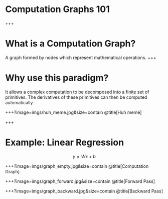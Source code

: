 # Computation Graphs 101
+++
# What is a Computation Graph?
A graph formed by nodes which represent mathematical operations.
+++
# Why use this paradigm?
It allows a complex computation to be decomposed into a finite set of
primitives. The derivatives of these primitives can then be computed
automatically.

+++?image=imgs/huh_meme.jpg&size=contain
@title[Huh meme]

+++
# Example: Linear Regression
$$y = Wx + b$$

+++?image=imgs/graph_empty.jpg&size=contain
@title[Computation Graph]

+++?image=imgs/graph_forward.jpg&size=contain
@title[Forward Pass]

+++?image=imgs/graph_backward.jpg&size=contain
@title[Backward Pass]
